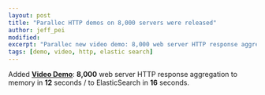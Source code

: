 ```yaml
---
layout: post
title: "Parallec HTTP demos on 8,000 servers were released"
author: jeff_pei
modified:
excerpt: "Parallec new video demo: 8,000 web server HTTP response aggregation to memory in 12 seconds / to ElasticSearch in 16 seconds."
tags: [demo, video, http, elastic search]
---
```



Added **[Video Demo](https://github.com/eBay/parallec/wiki/Parallec-Aggregates-HTTP-Responses-from-8000-Servers)**: **8,000** web server HTTP response aggregation to memory in **12** seconds / to ElasticSearch in **16** seconds.